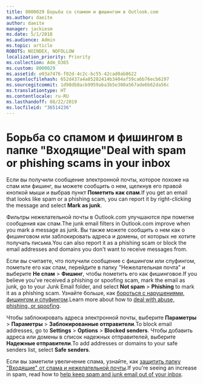 ```yaml
---
title: 8000029 Борьба со спамом и фишингом в Outlook.com
ms.author: daeite
author: daeite
manager: jackiesm
ms.date: 5/1/2018
ms.audience: Admin
ms.topic: article
ROBOTS: NOINDEX, NOFOLLOW
localization_priority: Priority
ms.collection: Adm_O365
ms.custom: 8000029
ms.assetid: e03a7476-f02d-4c2c-bc55-42cad0ab8622
ms.openlocfilehash: 652d437a4a85282414b3404af59ca6b76ecb6197
ms.sourcegitcommit: 1d98db8acb9959aba3b5e308a567ade6b62da56c
ms.translationtype: HT
ms.contentlocale: ru-RU
ms.lasthandoff: 08/22/2019
ms.locfileid: "36514236"
---
```

# <a name="deal-with-spam-or-phishing-scams-in-your-inbox"></a><span data-ttu-id="cb4fd-102">Борьба со спамом и фишингом в папке "Входящие"</span><span class="sxs-lookup"><span data-stu-id="cb4fd-102">Deal with spam or phishing scams in your inbox</span></span>

<span data-ttu-id="cb4fd-103">Если вы получили сообщение электронной почты, которое похоже на спам или фишинг, вы можете сообщить о нем, щелкнув его правой кнопкой мыши и выбрав пункт **Пометить как спам**.</span><span class="sxs-lookup"><span data-stu-id="cb4fd-103">If you get an email that looks like spam or a phishing scam, you can report it by right-clicking the message and select **Mark as junk**.</span></span> 
  
<span data-ttu-id="cb4fd-104">Фильтры нежелательной почты в Outlook.com улучшаются при пометке сообщения как спам.</span><span class="sxs-lookup"><span data-stu-id="cb4fd-104">The junk email filters in Outlook.com improve when you mark a message as junk.</span></span> <span data-ttu-id="cb4fd-105">Вы также можете сообщить о нем как о фишинговом или заблокировать адреса и домены, от которых не хотите получать письма.</span><span class="sxs-lookup"><span data-stu-id="cb4fd-105">You can also report it as a phishing scam or block the email addresses and domains you don't want to receive messages from.</span></span>
  
<span data-ttu-id="cb4fd-106">Если вы считаете, что получили сообщение с фишингом или спуфингом, пометьте его как спам, перейдите в папку "Нежелательная почта" и выберите **Не спам** \> **Фишинг**, чтобы пометить его как фишинговое.</span><span class="sxs-lookup"><span data-stu-id="cb4fd-106">If you believe you've received a phishing or spoofing scam, mark the email as junk, go to your Junk Email folder, and select **Not spam** \> **Phishing** to mark it as a phishing scam.</span></span> <span data-ttu-id="cb4fd-107">Узнайте больше, как [бороться с нарушениями, фишингом и спуфингом](https://go.microsoft.com/fwlink/p/?linkid=873139).</span><span class="sxs-lookup"><span data-stu-id="cb4fd-107">Learn more about how to [deal with abuse, phishing, or spoofing](https://go.microsoft.com/fwlink/p/?linkid=873139).</span></span>
  
<span data-ttu-id="cb4fd-108">Чтобы заблокировать адреса электронной почты, выберите **Параметры** \> **Параметры** \> **Заблокированные отправители**.</span><span class="sxs-lookup"><span data-stu-id="cb4fd-108">To block email addresses, go to **Settings** \> **Options** \> **Blocked senders**.</span></span> <span data-ttu-id="cb4fd-109">Чтобы добавить адреса или домены в список надежных отправителей, выберите **Надежные отправители**.</span><span class="sxs-lookup"><span data-stu-id="cb4fd-109">To add addresses or domains to your safe senders list, select **Safe senders**.</span></span> 
  
<span data-ttu-id="cb4fd-110">Если вы заметили увеличение спама, узнайте, как [защитить папку "Входящие" от спама и нежелательной почты](https://go.microsoft.com/fwlink/p/?linkid=873140).</span><span class="sxs-lookup"><span data-stu-id="cb4fd-110">If you're seeing an increase in spam, read how to [help keep spam and junk email out of your inbox](https://go.microsoft.com/fwlink/p/?linkid=873140).</span></span>
  

